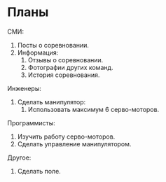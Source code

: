 # Планы

СМИ:
1. Посты о соревновании.
2. Информация:
	1. Отзывы о соревновании.
	2. Фотографии других команд.
	3. История соревнования.


Инженеры:
1. Сделать манипулятор:
	1. Использовать максимум 6 серво-моторов.

Программисты:
1. Изучить работу серво-моторов.
2. Сделать управление манипулятором.

Другое: 
1. Сделать поле.
